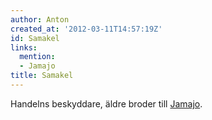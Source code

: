 ```yaml
---
author: Anton
created_at: '2012-03-11T14:57:19Z'
id: Samakel
links:
  mention:
  - Jamajo
title: Samakel
---
```


Handelns beskyddare, äldre broder till [Jamajo].

  [Jamajo]: Jamajo
